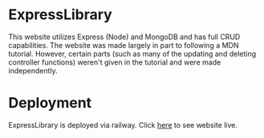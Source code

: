 # ExpressLibrary

This website utilizes Express (Node) and MongoDB and has full CRUD capabilities. The website was made largely in part to following a MDN tutorial. However, certain parts (such as many of the updating and deleting controller functions) weren't given in the tutorial and were made independently.

# Deployment
ExpressLibrary is deployed via railway. Click [here](https://derbzzzzzz-expresslibrary.up.railway.app/catalog) to see website live.